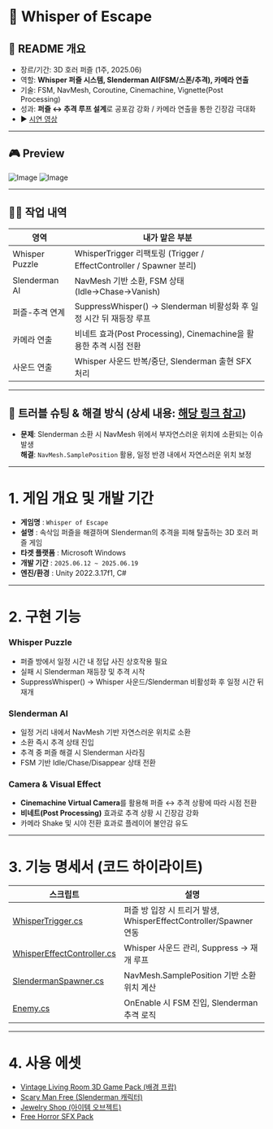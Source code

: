 # 👻 Whisper of Escape

## 🔎 README 개요
- 장르/기간: 3D 호러 퍼즐 (1주, 2025.06)
- 역할: **Whisper 퍼즐 시스템, Slenderman AI(FSM/스폰/추격), 카메라 연출**
- 기술: FSM, NavMesh, Coroutine, Cinemachine, Vignette(Post Processing)
- 성과: **퍼즐 ↔ 추격 루프 설계**로 공포감 강화 / 카메라 연출을 통한 긴장감 극대화
- ▶️ [시연 영상](https://www.youtube.com/watch?v=ufxCjNZIOT4)

---

## 🎮 Preview
![Image](https://github.com/user-attachments/assets/e051970f-2f00-42f9-bd06-95887b1b99be)
![Image](https://github.com/user-attachments/assets/655bf874-2dca-4c78-9a7b-3ff7857c21be)

---

## 🙋‍♂️ 작업 내역
| 영역 | 내가 맡은 부분 |
|---|---|
| Whisper Puzzle | WhisperTrigger 리팩토링 (Trigger / EffectController / Spawner 분리) |
| Slenderman AI | NavMesh 기반 소환, FSM 상태(Idle→Chase→Vanish) |
| 퍼즐-추격 연계 | SuppressWhisper() → Slenderman 비활성화 후 일정 시간 뒤 재등장 루프 |
| 카메라 연출 | 비네트 효과(Post Processing), Cinemachine을 활용한 추격 시점 전환 |
| 사운드 연출 | Whisper 사운드 반복/중단, Slenderman 출현 SFX 처리 |

---

## 🧩 트러블 슈팅 & 해결 방식 (상세 내용: [해당 링크 참고](https://velog.io/@character453/%EB%B3%B8%EC%BA%A0%ED%94%84-9%EC%A3%BC%EC%B0%A8-%EC%8A%AC%EB%9E%9C%EB%8D%94%EB%A7%A8-%EC%86%8C%ED%99%98%EC%B6%94%EA%B2%A9-%EB%B9%84%EC%A0%95%EC%83%81-%EB%8F%99%EC%9E%91-%EC%9D%B4%EC%8A%88))

- **문제**: Slenderman 소환 시 NavMesh 위에서 부자연스러운 위치에 소환되는 이슈 발생  
  **해결**: `NavMesh.SamplePosition` 활용, 일정 반경 내에서 자연스러운 위치 보정  

---

# 1. 게임 개요 및 개발 기간

- **게임명** : `Whisper of Escape`
- **설명** : 속삭임 퍼즐을 해결하며 Slenderman의 추격을 피해 탈출하는 3D 호러 퍼즐 게임
- **타겟 플랫폼** : Microsoft Windows
- **개발 기간** : `2025.06.12 ~ 2025.06.19`
- **엔진/환경** : Unity 2022.3.17f1, C#

---

# 2. 구현 기능

### Whisper Puzzle
- 퍼즐 방에서 일정 시간 내 정답 사진 상호작용 필요
- 실패 시 Slenderman 재등장 및 추격 시작
- SuppressWhisper() → Whisper 사운드/Slenderman 비활성화 후 일정 시간 뒤 재개

### Slenderman AI
- 일정 거리 내에서 NavMesh 기반 자연스러운 위치로 소환
- 소환 즉시 추격 상태 진입
- 추격 중 퍼즐 해결 시 Slenderman 사라짐
- FSM 기반 Idle/Chase/Disappear 상태 전환

### Camera & Visual Effect
- **Cinemachine Virtual Camera**를 활용해 퍼즐 ↔ 추격 상황에 따라 시점 전환
- **비네트(Post Processing)** 효과로 추격 상황 시 긴장감 강화
- 카메라 Shake 및 시야 전환 효과로 플레이어 불안감 유도  

---

# 3. 기능 명세서 (코드 하이라이트)

| 스크립트 | 설명 |
|---|---|
| [WhisperTrigger.cs](https://github.com/ParkJWoo/Portfolio_Public/blob/main/Whisper%20of%20Escape/CodeSamples/1.%20Enemy/Whisper/WhisperTrigger.cs) | 퍼즐 방 입장 시 트리거 발생, WhisperEffectController/Spawner 연동 |
| [WhisperEffectController.cs](https://github.com/ParkJWoo/Portfolio_Public/blob/main/Whisper%20of%20Escape/CodeSamples/1.%20Enemy/Whisper/WhisperEffectController.cs) | Whisper 사운드 관리, Suppress → 재개 루프 |
| [SlendermanSpawner.cs](https://github.com/ParkJWoo/Portfolio_Public/blob/main/Whisper%20of%20Escape/CodeSamples/1.%20Enemy/Whisper/SlendermanSpawner.cs) | NavMesh.SamplePosition 기반 소환 위치 계산 |
| [Enemy.cs](https://github.com/ParkJWoo/Portfolio_Public/blob/main/Whisper%20of%20Escape/CodeSamples/1.%20Enemy/Enemy.cs) | OnEnable 시 FSM 진입, Slenderman 추격 로직 |

---

# 4. 사용 에셋
- [Vintage Living Room 3D Game Pack (배경 프랍)](https://assetstore.unity.com/packages/3d/environments/vintage-living-room-3d-game-pack-314464)
- [Scary Man Free (Slenderman 캐릭터)](https://assetstore.unity.com/packages/3d/characters/scary-man-free-173376)
- [Jewelry Shop (아이템 오브젝트)](https://assetstore.unity.com/packages/3d/environments/jewelry-shop-261543)
- [Free Horror SFX Pack](https://assetstore.unity.com/packages/audio/music/free-horror-starter-pack-211340)
